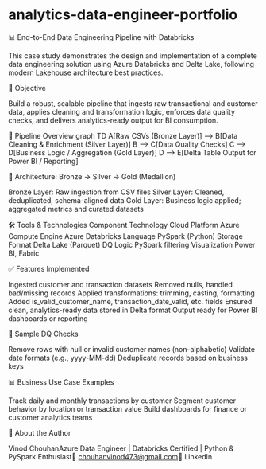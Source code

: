 # analytics-data-engineer-portfolio
📊 End-to-End Data Engineering Pipeline with Databricks

This case study demonstrates the design and implementation of a complete data engineering solution using Azure Databricks and Delta Lake, following modern Lakehouse architecture best practices.

🎯 Objective

Build a robust, scalable pipeline that ingests raw transactional and customer data, applies cleaning and transformation logic, enforces data quality checks, and delivers analytics-ready output for BI consumption.

🔁 Pipeline Overview
graph TD
    A[Raw CSVs (Bronze Layer)] --> B[Data Cleaning & Enrichment (Silver Layer)]
    B --> C[Data Quality Checks]
    C --> D[Business Logic / Aggregation (Gold Layer)]
    D --> E[Delta Table Output for Power BI / Reporting]

🧱 Architecture: Bronze → Silver → Gold (Medallion)

Bronze Layer: Raw ingestion from CSV files
Silver Layer: Cleaned, deduplicated, schema-aligned data
Gold Layer: Business logic applied; aggregated metrics and curated datasets

🛠️ Tools & Technologies	
Component	      Technology
Cloud Platform	Azure
Compute Engine	Azure Databricks
Language	      PySpark (Python)
Storage Format	Delta Lake (Parquet)
DQ Logic	      PySpark filtering
Visualization	  Power BI, Fabric

✅ Features Implemented

Ingested customer and transaction datasets
Removed nulls, handled bad/missing records
Applied transformations: trimming, casting, formatting
Added is_valid_customer_name, transaction_date_valid, etc. fields
Ensured clean, analytics-ready data stored in Delta format
Output ready for Power BI dashboards or reporting

🧪 Sample DQ Checks

Remove rows with null or invalid customer names (non-alphabetic)
Validate date formats (e.g., yyyy-MM-dd)
Deduplicate records based on business keys

📊 Business Use Case Examples

Track daily and monthly transactions by customer
Segment customer behavior by location or transaction value
Build dashboards for finance or customer analytics teams

🤝 About the Author

Vinod ChouhanAzure Data Engineer | Databricks Certified | Python & PySpark Enthusiast📧 chouhanvinod473@gmail.com🔗 LinkedIn
